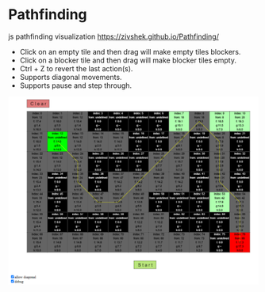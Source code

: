 # Pathfinding
js pathfinding visualization
https://zivshek.github.io/Pathfinding/

- Click on an empty tile and then drag will make empty tiles blockers.
- Click on a blocker tile and then drag will make blocker tiles empty.
- Ctrl + Z to revert the last action(s).
- Supports diagonal movements.
- Supports pause and step through.

![screenshot](screenshot.png)

